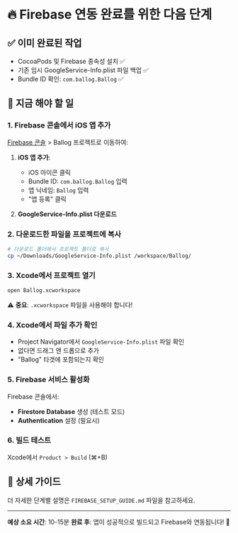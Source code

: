 # 🔥 Firebase 연동 완료를 위한 다음 단계

## ✅ 이미 완료된 작업
- CocoaPods 및 Firebase 종속성 설치 ✅
- 기존 임시 GoogleService-Info.plist 파일 백업 ✅  
- Bundle ID 확인: `com.ballog.Ballog` ✅

## 🎯 지금 해야 할 일

### 1. Firebase 콘솔에서 iOS 앱 추가
[Firebase 콘솔](https://console.firebase.google.com/) > Ballog 프로젝트로 이동하여:

1. **iOS 앱 추가**:
   - iOS 아이콘 클릭
   - Bundle ID: `com.ballog.Ballog` 입력
   - 앱 닉네임: `Ballog` 입력
   - "앱 등록" 클릭

2. **GoogleService-Info.plist 다운로드**

### 2. 다운로드한 파일을 프로젝트에 복사
```bash
# 다운로드 폴더에서 프로젝트 폴더로 복사
cp ~/Downloads/GoogleService-Info.plist /workspace/Ballog/
```

### 3. Xcode에서 프로젝트 열기
```bash
open Ballog.xcworkspace
```
⚠️ **중요**: `.xcworkspace` 파일을 사용해야 합니다!

### 4. Xcode에서 파일 추가 확인
- Project Navigator에서 `GoogleService-Info.plist` 파일 확인
- 없다면 드래그 앤 드롭으로 추가
- "Ballog" 타겟에 포함되는지 확인

### 5. Firebase 서비스 활성화
Firebase 콘솔에서:
- **Firestore Database** 생성 (테스트 모드)
- **Authentication** 설정 (필요시)

### 6. 빌드 테스트
Xcode에서 `Product > Build` (⌘+B)

## 📝 상세 가이드
더 자세한 단계별 설명은 `FIREBASE_SETUP_GUIDE.md` 파일을 참고하세요.

---
**예상 소요 시간**: 10-15분
**완료 후**: 앱이 성공적으로 빌드되고 Firebase와 연동됩니다! 🎉